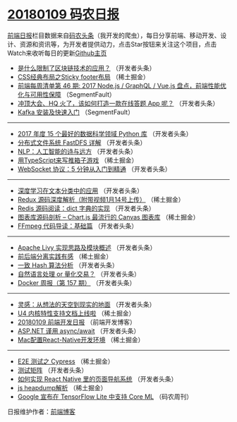 # [20180109 码农日报](http://hao.caibaojian.com/date/2018/01/09)

[前端日报](http://caibaojian.com/c/news)栏目数据来自[码农头条](http://hao.caibaojian.com/)（我开发的爬虫），每日分享前端、移动开发、设计、资源和资讯等，为开发者提供动力，点击Star按钮来关注这个项目，点击Watch来收听每日的更新[Github主页](https://github.com/kujian/frontendDaily)
* [是什么限制了区块链技术的应用？](http://hao.caibaojian.com/62149.html) （开发者头条）
* [CSS经典布局之Sticky footer布局](http://hao.caibaojian.com/62176.html) （稀土掘金）
* [前端每周清单第 46 期: 2017 Node.js / GraphQL / Vue.js 盘点，前端性能优化与可用性保障](http://hao.caibaojian.com/62163.html) （SegmentFault）
* [冲顶大会、HQ 火了，该如何打造一款在线答题 App 呢？](http://hao.caibaojian.com/62146.html) （开发者头条）
* [Kafka 安装及快速入门](http://hao.caibaojian.com/62164.html) （SegmentFault）

***
* [2017 年度 15 个最好的数据科学领域 Python 库](http://hao.caibaojian.com/62137.html) （开发者头条）
* [分布式文件系统 FastDFS 详解](http://hao.caibaojian.com/62133.html) （开发者头条）
* [NLP：人工智能的诗与远方](http://hao.caibaojian.com/62144.html) （开发者头条）
* [用TypeScript来写推箱子游戏](http://hao.caibaojian.com/62174.html) （稀土掘金）
* [WebSocket 协议：5 分钟从入门到精通](http://hao.caibaojian.com/62134.html) （开发者头条）

***
* [深度学习在文本分类中的应用](http://hao.caibaojian.com/62148.html) （开发者头条）
* [Redux 源码深度解析（附带视频1月14号上传）](http://hao.caibaojian.com/62170.html) （稀土掘金）
* [Redis 源码阅读：dict 字典的实现](http://hao.caibaojian.com/62142.html) （开发者头条）
* [图表库源码剖析 &#8211; Chart.js 最流行的 Canvas 图表库](http://hao.caibaojian.com/62173.html) （稀土掘金）
* [FFmpeg 代码导读：基础篇](http://hao.caibaojian.com/62135.html) （开发者头条）

***
* [Apache Livy 实现思路及模块概述](http://hao.caibaojian.com/62147.html) （开发者头条）
* [前后端分离实践有感](http://hao.caibaojian.com/62168.html) （稀土掘金）
* [一致 Hash 算法分析](http://hao.caibaojian.com/62140.html) （开发者头条）
* [自然语言处理 or 量化交易？](http://hao.caibaojian.com/62136.html) （开发者头条）
* [Docker 周报（第 157 期）](http://hao.caibaojian.com/62138.html) （开发者头条）

***
* [灵感：从想法的天空到现实的地面](http://hao.caibaojian.com/62139.html) （开发者头条）
* [U4 内核特性支持文档上线啦](http://hao.caibaojian.com/62169.html) （稀土掘金）
* [20180109 前端开发日报](http://hao.caibaojian.com/62258.html) （前端开发博客）
* [ASP.NET 谨用 async/await](http://hao.caibaojian.com/62141.html) （开发者头条）
* [Mac配置React-Native开发环境](http://hao.caibaojian.com/62171.html) （稀土掘金）

***
* [E2E 测试之 Cypress](http://hao.caibaojian.com/62172.html) （稀土掘金）
* [测试矩阵](http://hao.caibaojian.com/62143.html) （开发者头条）
* [如何实现 React Native 里的页面导航系统](http://hao.caibaojian.com/62145.html) （开发者头条）
* [js heapdump解析](http://hao.caibaojian.com/62175.html) （稀土掘金）
* [Google 宣布在 TensorFlow Lite 中支持 Core ML](http://hao.caibaojian.com/62250.html) （码农周刊）

日报维护作者：[前端博客](http://caibaojian.com/) 